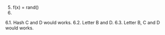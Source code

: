 5. f(x) = rand()
6. 
  6.1. Hash C and D would works.
  6.2. Letter B and D.
  6.3. Letter B, C and D would works.